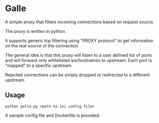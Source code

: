 # Galle

A simple proxy that filters incoming connections based on request source.

The proxy is written in python.

It supports generic tcp filtering using "PROXY protocol" to get information on the real source of the connection.

The general idea is that this proxy will listen to a user defined list of ports and will forward only whitelisted ips/hostnames to upstream. Each port is "mapped" to a specific upstream.

Rejected connections can be simply dropped or redirected to a different upstream.

## Usage

    python galle.py <path to ini config file>

A sample config file and Dockerfile is provided.
